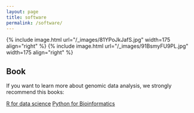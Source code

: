 ```yaml
---
layout: page
title: software
permalink: /software/
---
```


{% include image.html url="/_images/81YPoJkJafS.jpg" width=175 align="right" %}
{% include image.html url="/_images/91BsmyFU9PL.jpg" width=175 align="right" %}



## Book

If you want to learn more about genomic data analysis, we strongly recommend this books: 

[R for data science](https://r4ds.had.co.nz)
[Python for Bioinformatics](https://drive.google.com/file/d/1xvqCNOT3WBaBI-5jIPcv8_Cr9TDhytJ4/view?usp=share_link)


